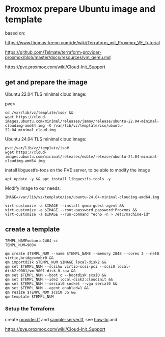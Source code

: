 # Proxmox prepare Ubuntu image and template


based on: 

https://www.thomas-krenn.com/de/wiki/Terraform_mit_Proxmox_VE_Tutorial

https://github.com/Telmate/terraform-provider-proxmox/blob/master/docs/resources/vm_qemu.md

https://pve.proxmox.com/wiki/Cloud-Init_Support



## get and prepare the image

Ubuntu 22.04 TLS minimal cloud image:

pve>
```
cd /var/lib/vz/template/iso/ &&
wget https://cloud-images.ubuntu.com/minimal/releases/jammy/release/ubuntu-22.04-minimal-cloudimg-amd64.img -O /var/lib/vz/template/iso/ubuntu-22.04_minimal_cloud.img
```

Ubuntu 24.04 TLS minimal cloud image: 

```
pve:/var/lib/vz/template/iso# 
wget https://cloud-images.ubuntu.com/minimal/releases/noble/release/ubuntu-24.04-minimal-cloudimg-amd64.img
```



install libguestfs-toos on the PVE server, to be able to modify the image
```
apt update -y && apt install libguestfs-tools -y
```

Modify image to our needs:
```
IMAGE=/var/lib/vz/template/iso/ubuntu-24.04-minimal-cloudimg-amd64.img

virt-customize -a $IMAGE --install qemu-guest-agent &&
virt-customize -a $IMAGE --root-password password:Proxmox &&
virt-customize -a $IMAGE --run-command "echo -n > /etc/machine-id"
```

## create a template


```
TEMPL_NAME=ubuntu2404-ci
TEMPL_NUM=9004

qm create $TEMPL_NUM --name $TEMPL_NAME --memory 2048 --cores 2 --net0 virtio,bridge=vmbr0 &&
qm importdisk $TEMPL_NUM $IMAGE local-disk2 &&
qm set $TEMPL_NUM --scsihw virtio-scsi-pci --scsi0 local-disk2:9001/vm-9001-disk-0.raw &&
qm set $TEMPL_NUM --boot c --bootdisk scsi0 &&
qm set $TEMPL_NUM --ide2 local-disk2:cloudinit &&
qm set $TEMPL_NUM --serial0 socket --vga serial0 &&
qm set $TEMPL_NUM --agent enabled=1 &&
qm resize $TEMPL_NUM scsi0 3G &&
qm template $TEMPL_NUM
```


### Setup the Terraform 

create [provider.tf](https://github.com/smirnov-mi/how-to/blob/main/proxmox/tf-mc-local/provider.tf) and 
[sample-server.tf](https://github.com/smirnov-mi/how-to/blob/main/proxmox/tf-mc-local/srv-ubuntu1.tf), 
see [how-to](https://github.com/smirnov-mi/how-to/tree/main/proxmox/tf-mc-local) and

https://pve.proxmox.com/wiki/Cloud-Init_Support



